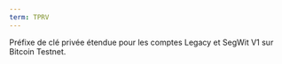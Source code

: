 ```yaml
---
term: TPRV
---
```


Préfixe de clé privée étendue pour les comptes Legacy et SegWit V1 sur Bitcoin Testnet.


